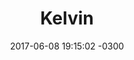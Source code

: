 ---
layout: drawing
title:  "Kelvin"
date:   2017-06-08 19:15:02 -0300
slug: kelvinstory
material: marcadores y tinta sobre papel bristol
dimensiones: n/a

categories:
 - drawing

---
